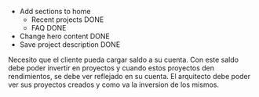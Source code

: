 -   Add sections to home
    -   Recent projects DONE
    -   FAQ DONE
-   Change hero content DONE
-   Save project description DONE

Necesito que el cliente pueda cargar saldo a su cuenta. Con este saldo debe poder invertir en proyectos y cuando estos proyectos den rendimientos, se debe ver reflejado en su cuenta.
El arquitecto debe poder ver sus proyectos creados y como va la inversion de los mismos.
